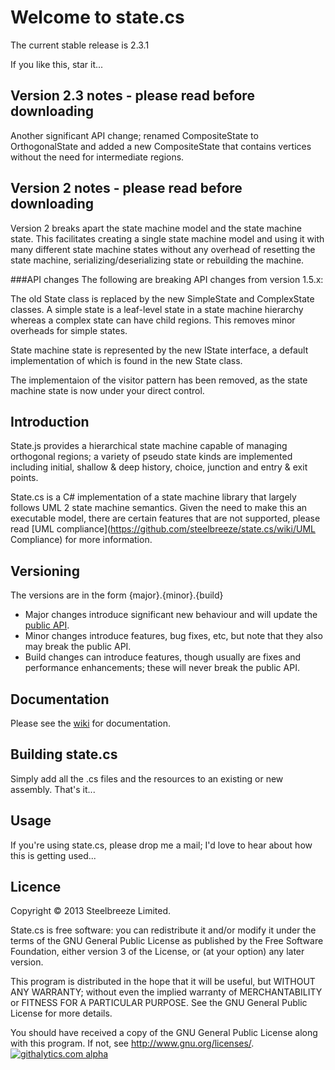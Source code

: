 # Welcome to state.cs

The current stable release is 2.3.1

If you like this, star it...

## Version 2.3 notes - please read before downloading
Another significant API change; renamed CompositeState to OrthogonalState and added a new CompositeState that contains vertices without the need for intermediate regions.

## Version 2 notes - please read before downloading
Version 2 breaks apart the state machine model and the state machine state. This facilitates creating a single state machine model and using it with many different state machine states without any overhead of resetting the state machine, serializing/deserializing state or rebuilding the machine.

###API changes
The following are breaking API changes from version 1.5.x:

The old State class is replaced by the new SimpleState and ComplexState classes. A simple state is a leaf-level state in a state machine hierarchy whereas a complex state can have child regions. This removes minor overheads for simple states.

State machine state is represented by the new IState interface, a default implementation of which is found in the new State class.

The implementaion of the visitor pattern has been removed, as the state machine state is now under your direct control.

## Introduction
State.js provides a hierarchical state machine capable of managing orthogonal regions; a variety of pseudo state kinds are implemented including initial, shallow & deep history, choice, junction and entry & exit points.

State.cs is a C# implementation of a state machine library that largely follows UML 2 state machine semantics. Given the need to make this an executable model, there are certain features that are not supported, please read [UML compliance](https://github.com/steelbreeze/state.cs/wiki/UML Compliance) for more information.

## Versioning
The versions are in the form {major}.{minor}.{build}
* Major changes introduce significant new behaviour and will update the [public API](https://github.com/steelbreeze/state.cs/wiki/Steelbreeze.Behavior-Namespace).
* Minor changes introduce features, bug fixes, etc, but note that they also may break the public API.
* Build changes can introduce features, though usually are fixes and performance enhancements; these will never break the public API.

## Documentation
Please see the [wiki](https://github.com/steelbreeze/state.cs/wiki) for documentation.

## Building state.cs
Simply add all the .cs files and the resources to an existing or new assembly. That's it...

## Usage
If you're using state.cs, please drop me a mail; I'd love to hear about how this is getting used...

## Licence
Copyright © 2013 Steelbreeze Limited.

State.cs is free software: you can redistribute it and/or modify it under the terms of the GNU General Public License as published by the Free Software Foundation, either version 3 of the License, or (at your option) any later version.

This program is distributed in the hope that it will be useful, but WITHOUT ANY WARRANTY; without even the implied warranty of MERCHANTABILITY or FITNESS FOR A PARTICULAR PURPOSE.  See the GNU General Public License for more details.

You should have received a copy of the GNU General Public License along with this program.  If not, see <http://www.gnu.org/licenses/>.
[![githalytics.com alpha](https://cruel-carlota.pagodabox.com/837a719cc38ffa18e895dc5f8f72768e "githalytics.com")](http://githalytics.com/steelbreeze/state.cs)
